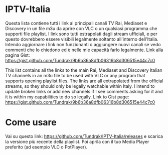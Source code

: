 # IPTV-Italia
Questa lista contiene tutti i link ai principali canali TV Rai, Mediaset e Discovery in un file m3u da aprire con VLC o un qualsiasi programma che supporti file playlist. I link sono tutti estrapolati dagli stream ufficiali, e per questo dovrebbero essere visibili legalmente soltanto all'interno dell'Italia. Intendo aggiornare i link non funzionanti o aggiungere nuovi canali se vedo commenti che lo chiedono ed è nelle mie capacità farlo legalmente.
Link alla pagina Gist: https://gist.github.com/Tundrak/9b6b36a8dfb06316b8d306515e44c7c0

This list contains all the links to the main Rai, Mediaset and Discovery Italian TV channels in an m3u file to be used with VLC or any program that supports opening playlist files. The links are all extrapolated from the official streams, so they should only be legally watchable within Italy. I intend to update broken links or add new channels if I see comments asking for it and it is within my capabilities to do so legally.
Link to Gist page: https://gist.github.com/Tundrak/9b6b36a8dfb06316b8d306515e44c7c0

# Come usare
Vai su questo link: https://github.com/Tundrak/IPTV-Italia/releases e scarica la versione più recente della playlist. Poi aprila con il tuo Media Player preferito (ad esempio VLC o PotPlayer).
